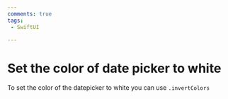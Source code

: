 ```yaml
---
comments: true
tags:
 - SwiftUI

---
```


# Set the color of date picker to white
To set the color of the datepicker to white you can use `.invertColors`
